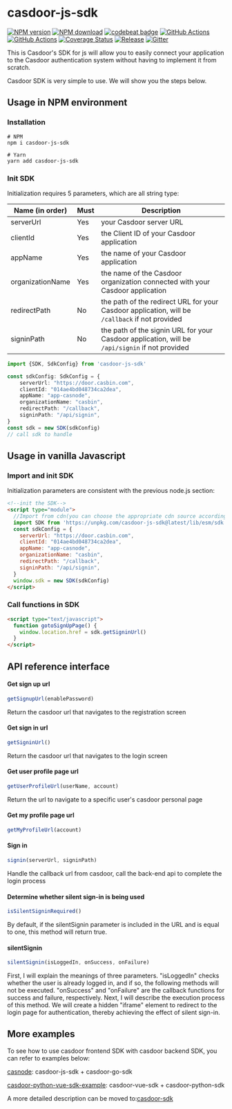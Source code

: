 # casdoor-js-sdk

[![NPM version][npm-image]][npm-url]
[![NPM download][download-image]][download-url]
[![codebeat badge](https://codebeat.co/badges/6f2ad052-7fc8-42e1-b40f-0ca2648530c2)](https://codebeat.co/projects/github-com-casdoor-casdoor-js-sdk-master)
[![GitHub Actions](https://github.com/casdoor/casdoor-js-sdk/actions/workflows/release.yml/badge.svg)](https://github.com/casdoor/casdoor-js-sdk/actions/workflows/release.yml)
[![GitHub Actions](https://github.com/casdoor/casdoor-js-sdk/actions/workflows/build.yml/badge.svg)](https://github.com/casdoor/casdoor-js-sdk/actions/workflows/build.yml)
[![Coverage Status](https://codecov.io/gh/casdoor/casdoor-js-sdk/branch/master/graph/badge.svg)](https://codecov.io/gh/casdoor/casdoor-js-sdk)
[![Release](https://img.shields.io/github/release/casdoor/casdoor-js-sdk.svg)](https://github.com/casdoor/casdoor-js-sdk/releases/latest)
[![Gitter](https://badges.gitter.im/Join%20Chat.svg)](https://gitter.im/casbin/casdoor)

[npm-image]: https://img.shields.io/npm/v/casdoor-js-sdk.svg?style=flat-square

[npm-url]: https://npmjs.com/package/casdoor-js-sdk

[download-image]: https://img.shields.io/npm/dm/casdoor-js-sdk.svg?style=flat-square

[download-url]: https://npmjs.com/package/casdoor-js-sdk
This is Casdoor's SDK for js will allow you to easily connect your application to the Casdoor authentication system
without having to implement it from scratch.

Casdoor SDK is very simple to use. We will show you the steps below.

## Usage in NPM environment

### Installation

~~~shell script
# NPM
npm i casdoor-js-sdk

# Yarn
yarn add casdoor-js-sdk
~~~

### Init SDK

Initialization requires 5 parameters, which are all string type:

| Name (in order)  | Must | Description                                         |
| ---------------- | ---- | --------------------------------------------------- |
| serverUrl  | Yes  | your Casdoor server URL               |
| clientId         | Yes  | the Client ID of your Casdoor application                        |
| appName           | Yes  | the name of your Casdoor application |
| organizationName     | Yes  | the name of the Casdoor organization connected with your Casdoor application                    |
| redirectPath     | No  | the path of the redirect URL for your Casdoor application, will be `/callback` if not provided              |
| signinPath     | No  | the path of the signin URL for your Casdoor application, will be `/api/signin` if not provided              |

```typescript
import {SDK, SdkConfig} from 'casdoor-js-sdk'

const sdkConfig: SdkConfig = {
    serverUrl: "https://door.casbin.com",
    clientId: "014ae4bd048734ca2dea",
    appName: "app-casnode",
    organizationName: "casbin",
    redirectPath: "/callback",
    signinPath: "/api/signin",
}
const sdk = new SDK(sdkConfig)
// call sdk to handle
```

## Usage in vanilla Javascript

### Import and init SDK

Initialization parameters are consistent with the previous node.js section:

```html
<!--init the SDK-->
<script type="module">
  //Import from cdn(you can choose the appropriate cdn source according to your needs), or just from the local(download the casdoor-js-sdk first)
  import SDK from 'https://unpkg.com/casdoor-js-sdk@latest/lib/esm/sdk.js'
  const sdkConfig = {
    serverUrl: "https://door.casbin.com",
    clientId: "014ae4bd048734ca2dea",
    appName: "app-casnode",
    organizationName: "casbin",
    redirectPath: "/callback",
    signinPath: "/api/signin",
  }
  window.sdk = new SDK(sdkConfig)
</script>
```

### Call functions in SDK

```html
<script type="text/javascript">
  function gotoSignUpPage() {
    window.location.href = sdk.getSigninUrl()
  }
</script>
```

## API reference interface

#### Get sign up url

```typescript
getSignupUrl(enablePassword)
```

Return the casdoor url that navigates to the registration screen

#### Get sign in url

```typescript
getSigninUrl()
```

Return the casdoor url that navigates to the login screen

#### Get user profile page url

```typescript
getUserProfileUrl(userName, account)
```

Return the url to navigate to a specific user's casdoor personal page

#### Get my profile page url

```typescript
getMyProfileUrl(account)
```

#### Sign in

```typescript
signin(serverUrl, signinPath)
```

Handle the callback url from casdoor, call the back-end api to complete the login process

#### Determine whether silent sign-in is being used

```typescript
isSilentSigninRequired()
```

By default, if the silentSignin parameter is included in the URL and is equal to one, this method will return true.

#### silentSignin


````typescript
silentSignin(isLoggedIn, onSuccess, onFailure)
````

First, I will explain the meanings of three parameters. "isLoggedIn" checks whether the user is already logged in, and if so, the following methods will not be executed. "onSuccess" and "onFailure" are the callback functions for success and failure, respectively. Next, I will describe the execution process of this method. We will create a hidden "iframe" element to redirect to the login page for authentication, thereby achieving the effect of silent sign-in.

## More examples

To see how to use casdoor frontend SDK with casdoor backend SDK, you can refer to examples below:

[casnode](https://github.com/casbin/casnode): casdoor-js-sdk + casdoor-go-sdk

[casdoor-python-vue-sdk-example](https://github.com/casdoor/casdoor-python-vue-sdk-example): casdoor-vue-sdk + casdoor-python-sdk



A more detailed description can be moved to:[casdoor-sdk](https://casdoor.org/docs/how-to-connect/sdk)
